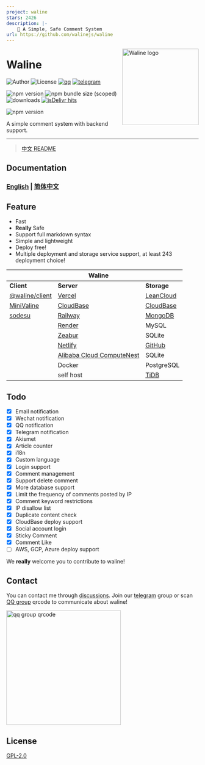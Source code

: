```yaml
---
project: waline
stars: 2426
description: |-
    💬 A Simple, Safe Comment System
url: https://github.com/walinejs/waline
---
```


<!-- markdownlint-disable MD033 MD041 -->

<img src="./assets/logo.png" width="200" align="right" alt="Waline logo" />

# Waline

![Author](https://img.shields.io/badge/author-lizheming,%20Mr.Hope-blue?style=for-the-badge) ![License](https://img.shields.io/github/license/walinejs/waline?style=for-the-badge) [![qq](https://img.shields.io/badge/qq-waline交流群-f75137?logo=TencentQQ&style=for-the-badge)](https://jq.qq.com/?_wv=1027&k=bKoVBppG) [![telegram](https://img.shields.io/badge/telegram-walinejs-2ca5e0?logo=telegram&style=for-the-badge)](https://t.me/walinejs)

![npm version](https://img.shields.io/npm/v/@waline/client?color=critical&logo=npm&style=flat-square&label=@waline/client) ![npm bundle size (scoped)](https://img.shields.io/bundlephobia/minzip/@waline/client?style=flat-square&label=@waline/client%20size) ![downloads](https://img.shields.io/npm/dm/@waline/vercel?style=flat-square&label=@waline/client%20downloads) [![jsDelivr hits](https://data.jsdelivr.com/v1/package/npm/@waline/client/badge)](https://www.jsdelivr.com/package/npm/@waline/client)

![npm version](https://img.shields.io/npm/v/@waline/vercel?color=critical&logo=npm&style=flat-square&label=@waline/vercel)

A simple comment system with backend support.

---

> [中文 README](https://github.com/walinejs/waline/blob/main/README_CN.md)

## Documentation

### [English](https://waline.js.org/en/) | [简体中文](https://waline.js.org/)

## Feature

- Fast
- **Really** Safe
- Support full markdown syntax
- Simple and lightweight
- Deploy free!
- Multiple deployment and storage service support, at least 243 deployment choice!

|                                                 | Waline                                                              |                                    |
| ----------------------------------------------- | ------------------------------------------------------------------- | ---------------------------------- |
| **Client**                                      | **Server**                                                          | **Storage**                        |
| [@waline/client](https://waline.js.org)         | [Vercel](https://vercel.com)                                        | [LeanCloud](https://leancloud.app) |
| [MiniValine](https://minivaline.js.org/)        | [CloudBase](https://cloudbase.net/)                                 | [CloudBase](https://clodbase.net)  |
| [sodesu](https://github.com/BeiyanYunyi/sodesu) | [Railway](https://railway.app)                                      | [MongoDB](https://mongodb.com)     |
|                                                 | [Render](https://render.com)                                        | MySQL                              |
|                                                 | [Zeabur](https://zeabur.com)                                        | SQLite                             |
|                                                 | [Netlify](https://netlify.com)                                      | [GitHub](https://github.com)       |
|                                                 | [Alibaba Cloud ComputeNest](https://computenest.console.aliyun.com) | SQLite                             |
|                                                 | Docker                                                              | PostgreSQL                         |
|                                                 | self host                                                           | [TiDB](https://tidbcloud.com/)     |

## Todo

- [x] Email notification
- [x] Wechat notification
- [x] QQ notification
- [x] Telegram notification
- [x] Akismet
- [x] Article counter
- [x] i18n
- [x] Custom language
- [x] Login support
- [x] Comment management
- [x] Support delete comment
- [x] More database support
- [x] Limit the frequency of comments posted by IP
- [x] Comment keyword restrictions
- [x] IP disallow list
- [x] Duplicate content check
- [x] CloudBase deploy support
- [x] Social account login
- [x] Sticky Comment
- [x] Comment Like
- [ ] AWS, GCP, Azure deploy support

We **really** welcome you to contribute to waline!

## Contact

You can contact me through [discussions](https://github.com/walinejs/waline/discussions). Join our [telegram](https://t.me/walinejs) group or scan [QQ group](https://qm.qq.com/cgi-bin/qm/qr?k=rPZvq_EBfwQa6QZX7sToVlhH49c6ed0R&jump_from=webapi) qrcode to communicate about waline!

<a href="https://qm.qq.com/cgi-bin/qm/qr?k=rPZvq_EBfwQa6QZX7sToVlhH49c6ed0R&jump_from=webapi" target="_blank">
  <img src="./assets/qqgroup.jpg" width="300" alt="qq group qrcode" />
</a>

## License

[GPL-2.0](https://github.com/lizheming/Waline/blob/main/LICENSE)


